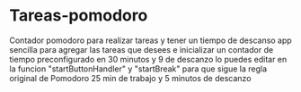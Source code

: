 # Tareas-pomodoro
Contador pomodoro para realizar tareas  y tener un tiempo de descanso
app sencilla para agregar las tareas que desees e inicializar un contador de tiempo preconfigurado en 30 minutos y 9 de descanzo 
lo puedes editar en la funcion "startButtonHandler" y "startBreak" para que sigue la regla original de Pomodoro 25 min de trabajo  y 5 minutos de descanzo
